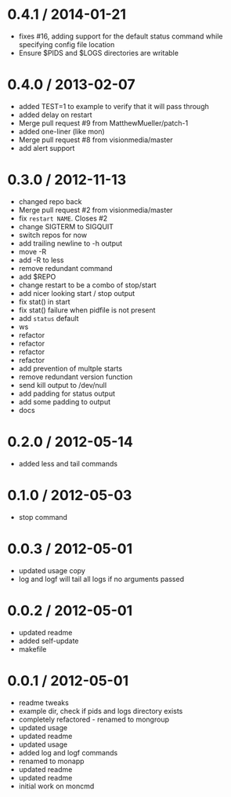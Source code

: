 
0.4.1 / 2014-01-21 
==================

  * fixes #16, adding support for the default status command while specifying config file location
  * Ensure $PIDS and $LOGS directories are writable

0.4.0 / 2013-02-07 
==================

  * added TEST=1 to example to verify that it will pass through
  * added delay on restart
  * Merge pull request #9 from MatthewMueller/patch-1
  * added one-liner (like mon)
  * Merge pull request #8 from visionmedia/master
  * add alert support

0.3.0 / 2012-11-13 
==================

  * changed repo back
  * Merge pull request #2 from visionmedia/master
  * fix `restart NAME`. Closes #2
  * change SIGTERM to SIGQUIT
  * switch repos for now
  * add trailing newline to -h output
  * move -R
  * add -R to less
  * remove redundant command
  * add $REPO
  * change restart to be a combo of stop/start
  * add nicer looking start / stop output
  * fix stat() in start
  * fix stat() failure when pidfile is not present
  * add `status` default
  * ws
  * refactor
  * refactor
  * refactor
  * refactor
  * add prevention of multple starts
  * remove redundant version function
  * send kill output to /dev/null
  * add padding for status output
  * add some padding to output
  * docs

0.2.0 / 2012-05-14 
==================

  * added less and tail commands

0.1.0 / 2012-05-03 
==================

  * stop command

0.0.3 / 2012-05-01 
==================

  * updated usage copy
  * log and logf will tail all logs if no arguments passed

0.0.2 / 2012-05-01 
==================

  * updated readme
  * added self-update
  * makefile

0.0.1 / 2012-05-01 
==================

  * readme tweaks
  * example dir, check if pids and logs directory exists
  * completely refactored - renamed to mongroup
  * updated usage
  * updated readme
  * updated usage
  * added log and logf commands
  * renamed to monapp
  * updated readme
  * updated readme
  * initial work on moncmd
